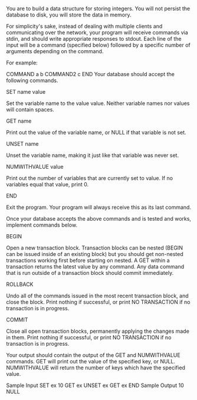 You are to build a data structure for storing integers. You will not persist the database to disk, you will store the data in memory.

For simplicity's sake, instead of dealing with multiple clients and communicating over the network, your program will receive commands via stdin, and should write appropriate responses to stdout. Each line of the input will be a command (specified below) followed by a specific number of arguments depending on the command.

For example:

COMMAND a b
COMMAND2 c
END
Your database should accept the following commands.

SET name value

Set the variable name to the value value. Neither variable names nor values will contain spaces.

GET name

Print out the value of the variable name, or NULL if that variable is not set.

UNSET name

Unset the variable name, making it just like that variable was never set.

NUMWITHVALUE value

Print out the number of variables that are currently set to value. If no variables equal that value, print 0.

END

Exit the program. Your program will always receive this as its last command.

Once your database accepts the above commands and is tested and works, implement commands below.

BEGIN

Open a new transaction block. Transaction blocks can be nested (BEGIN can be issued inside of an existing block) but you should get non-nested transactions working first before starting on nested. A GET within a transaction returns the latest value by any command. Any data command that is run outside of a transaction block should commit immediately.

ROLLBACK

Undo all of the commands issued in the most recent transaction block, and close the block. Print nothing if successful, or print NO TRANSACTION if no transaction is in progress.

COMMIT

Close all open transaction blocks, permanently applying the changes made in them. Print nothing if successful, or print NO TRANSACTION if no transaction is in progress.

Your output should contain the output of the GET and NUMWITHVALUE commands. GET will print out the value of the specified key, or NULL. NUMWITHVALUE will return the number of keys which have the specified value.

Sample Input
SET ex 10
GET ex
UNSET ex
GET ex
END
Sample Output
10
NULL